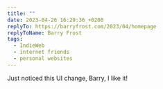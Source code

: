```yaml
---
title: ""
date: 2023-04-26 16:29:36 +0200
replyTo: https://barryfrost.com/2023/04/homepage
replyToName: Barry Frost
tags:
  - IndieWeb
  - internet friends
  - personal websites
---
```


Just noticed this UI change, Barry, I like it!
